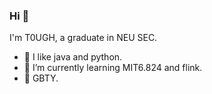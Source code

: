 ### Hi 👋

I'm T0UGH, a graduate in NEU SEC.

- 🔭 I like java and python.
- 🌱 I’m currently learning MIT6.824 and flink.
- 👯 GBTY.

